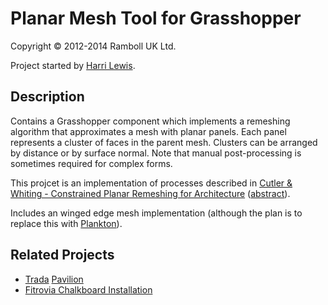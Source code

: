 # Planar Mesh Tool for Grasshopper

Copyright © 2012-2014 Ramboll UK Ltd.

Project started by [Harri Lewis](https://github.com/harrilewis).

## Description

Contains a Grasshopper component which implements a remeshing algorithm that approximates a mesh with planar panels.  Each panel represents a cluster of faces in the parent mesh.  Clusters can be arranged by distance or by surface normal.  Note that manual post-processing is sometimes required for complex forms.

This projcet is an implementation of processes described in [Cutler & Whiting - Constrained Planar Remeshing for Architecture][srcpap] ([abstract][srcabs]).

Includes an winged edge mesh implementation (although the plan is to replace this with [Plankton](https://github.com/Dan-Piker/Plankton)).

## Related Projects

* [Trada][trada1] [Pavilion][trada2]
* [Fitrovia Chalkboard Installation][fitz1]



[trada1]: http://www.ramboll.co.uk/projects/viewproject?projectid=818A55DE-F462-4AC0-A99A-C121C8563186
[trada2]: http://www.grasshopper3d.com/profiles/blogs/trada-pavilion
[fitz1]: http://www.ramboll.co.uk/news/viewnews?newsid=25241383-dd23-4310-a79d-388cde1af49c
[srcpap]: http://www.cs.rpi.edu/~cutler/publications/planar_remeshing_gi07.pdf
[srcabs]: http://www.cs.rpi.edu/~cutler/publications/sgp06-poster-abstract.pdf

